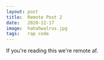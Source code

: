 ```yaml
---
layout: post
title:  Remote Post 2
date:   2020-12-17
image:  hahahwalrus.jpg
tags:   rap code 
---
```


If you&#x27;re reading this we&#x27;re remote af.